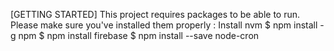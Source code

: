 [GETTING STARTED]
This project requires packages to be able to run.
Please make sure you've installed them properly : 
Install nvm
$ npm install -g npm
$ npm install firebase
$ npm install --save node-cron
